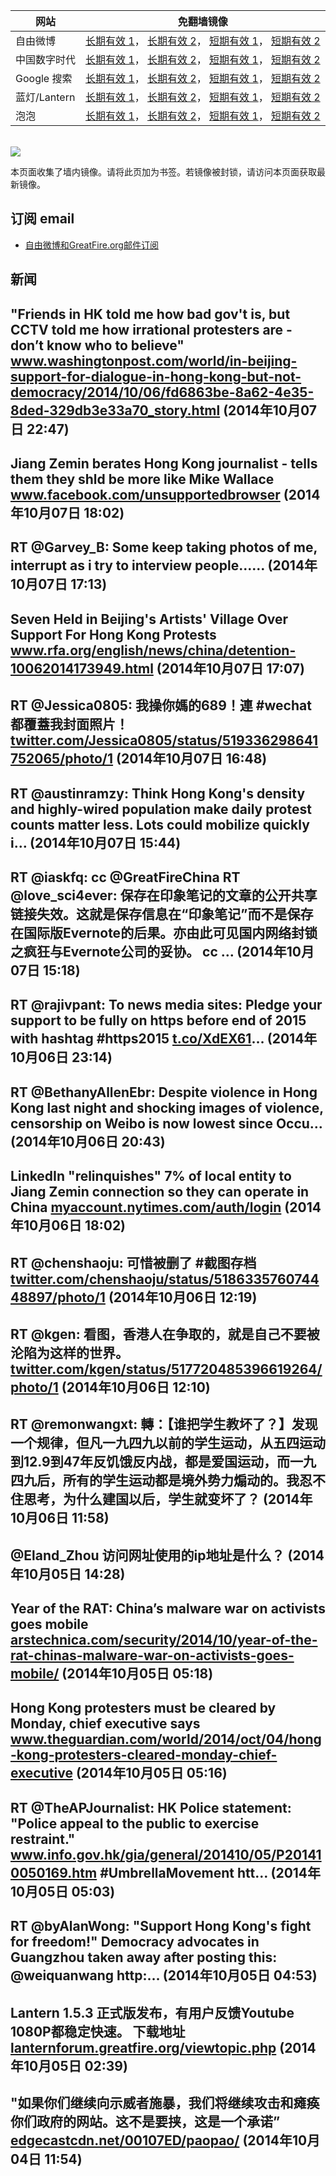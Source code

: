 <table>
    <thead>
        <tr>
            <th>网站</th>
            <th>免翻墙镜像</th>
        </tr>
    </thead>
    <tbody>    
        <tr>
            <td>自由微博</td>
            <td>            
                <a href="https://edgecastcdn.net/00107ED/freeweibo/" target="_BLANK">长期有效 1</a>，            
                <a href="https://objects.dreamhost.com/freeweibo/index.html" target="_BLANK">长期有效 2</a>，            
                <a href="https://fw3.azurewebsites.net" target="_BLANK">短期有效 1</a>，            
                <a href="https://d1stdkq55ggsv7.cloudfront.net" target="_BLANK">短期有效 2</a>
            </td>
        </tr>    
        <tr>
            <td>中国数字时代</td>
            <td>            
                <a href="https://edgecastcdn.net/00107ED/cdt/" target="_BLANK">长期有效 1</a>，            
                <a href="https://objects.dreamhost.com/cdt/index.html" target="_BLANK">长期有效 2</a>，            
                <a href="https://1ff2d.azurewebsites.net" target="_BLANK">短期有效 1</a>，            
                <a href="https://d29jekp4emy41a.cloudfront.net" target="_BLANK">短期有效 2</a>
            </td>
        </tr>    
        <tr>
            <td>Google 搜索</td>
            <td>            
                <a href="https://edgecastcdn.net/00107ED/g/" target="_BLANK">长期有效 1</a>，            
                <a href="https://objects.dreamhost.com/goo/index.html" target="_BLANK">长期有效 2</a>，            
                <a href="https://865ba.azurewebsites.net" target="_BLANK">短期有效 1</a>，            
                <a href="https://d3vv89cvqbrqlq.cloudfront.net" target="_BLANK">短期有效 2</a>
            </td>
        </tr>    
        <tr>
            <td>蓝灯/Lantern</td>
            <td>            
                <a href="https://edgecastcdn.net/00107ED/lantern/" target="_BLANK">长期有效 1</a>，            
                <a href="https://objects.dreamhost.com/lantern/index.html" target="_BLANK">长期有效 2</a>，            
                <a href="https://c7511.azurewebsites.net" target="_BLANK">短期有效 1</a>，            
                <a href="https://dx1djqjpnvurw.cloudfront.net" target="_BLANK">短期有效 2</a>
            </td>
        </tr>    
        <tr>
            <td>泡泡</td>
            <td>            
                <a href="https://edgecastcdn.net/00107ED/paopao/" target="_BLANK">长期有效 1</a>，            
                <a href="https://objects.dreamhost.com/paopao/index.html" target="_BLANK">长期有效 2</a>，            
                <a href="https://paopao2.azurewebsites.net" target="_BLANK">短期有效 1</a>，            
                <a href="https://d19ysv8o6fv16v.cloudfront.net" target="_BLANK">短期有效 2</a>
            </td>
        </tr>
    </tbody>
</table>
<br/>
<img src="https://raw.githubusercontent.com/greatfire/z/master/logos.gif" />

本页面收集了墙内镜像。请将此页加为书签。若镜像被封锁，请访问本页面获取最新镜像。

## 订阅 email
* <a href="https://b.us7.list-manage.com/subscribe?u=854fca58782082e0cbdf204a0&id=c78949b93c">自由微博和GreatFire.org邮件订阅</a>
    
## 新闻
"Friends in HK told me how bad gov't is, but CCTV told me how irrational protesters are - don’t know who to believe" <a href="http://www.washingtonpost.com/world/in-beijing-support-for-dialogue-in-hong-kong-but-not-democracy/2014/10/06/fd6863be-8a62-4e35-8ded-329db3e33a70_story.html" target="_BLANK">www.washingtonpost.com/world/in-beijing-support-for-dialogue-in-hong-kong-but-not-democracy/2014/10/06/fd6863be-8a62-4e35-8ded-329db3e33a70_story.html</a> (2014年10月07日 22:47)
 ---
Jiang Zemin berates Hong Kong journalist - tells them they shld be more like Mike Wallace  <a href="https://www.facebook.com/unsupportedbrowser" target="_BLANK">www.facebook.com/unsupportedbrowser</a> (2014年10月07日 18:02)
 ---
RT @Garvey_B: Some keep taking photos of me, interrupt as i try to interview people...… (2014年10月07日 17:13)
 ---
Seven Held in Beijing's Artists' Village Over Support For Hong Kong Protests <a href="http://www.rfa.org/english/news/china/detention-10062014173949.html" target="_BLANK">www.rfa.org/english/news/china/detention-10062014173949.html</a> (2014年10月07日 17:07)
 ---
RT @Jessica0805: 我操你媽的689！連 #wechat 都覆蓋我封面照片！ <a href="https://twitter.com/Jessica0805/status/519336298641752065/photo/1" target="_BLANK">twitter.com/Jessica0805/status/519336298641752065/photo/1</a> (2014年10月07日 16:48)
 ---
RT @austinramzy: Think Hong Kong's density and highly-wired population make daily protest counts matter less. Lots could mobilize quickly i… (2014年10月07日 15:44)
 ---
RT @iaskfq: cc @GreatFireChina RT @love_sci4ever: 保存在印象笔记的文章的公开共享链接失效。这就是保存信息在“印象笔记”而不是保存在国际版Evernote的后果。亦由此可见国内网络封锁之疯狂与Evernote公司的妥协。  cc … (2014年10月07日 15:18)
 ---
RT @rajivpant: To news media sites: Pledge your support to be fully on https before end of 2015 with hashtag #https2015
<a href="https://t.co/XdEX61" target="_BLANK">t.co/XdEX61</a>… (2014年10月06日 23:14)
 ---
RT @BethanyAllenEbr: Despite violence in Hong Kong last night and shocking images of violence, censorship on Weibo is now lowest since Occu… (2014年10月06日 20:43)
 ---
LinkedIn "relinquishes" 7% of local entity to Jiang Zemin connection so they can operate in China <a href="https://myaccount.nytimes.com/auth/login?URI=http%3A%2F%2Fwww.nytimes.com%2F2014%2F10%2F06%2Ftechnology%2Fto-reach-china-linkedin-plays-by-local-rules.html%3F_r%3D5&REFUSE_COOKIE_ERROR=SHOW_ERROR" target="_BLANK">myaccount.nytimes.com/auth/login</a> (2014年10月06日 18:02)
 ---
RT @chenshaoju: 可惜被删了 #截图存档 <a href="https://twitter.com/chenshaoju/status/518633576074448897/photo/1" target="_BLANK">twitter.com/chenshaoju/status/518633576074448897/photo/1</a> (2014年10月06日 12:19)
 ---
RT @kgen: 看图，香港人在争取的，就是自己不要被沦陷为这样的世界。 <a href="https://twitter.com/kgen/status/517720485396619264/photo/1" target="_BLANK">twitter.com/kgen/status/517720485396619264/photo/1</a> (2014年10月06日 12:10)
 ---
RT @remonwangxt: 轉：【谁把学生教坏了？】发现一个规律，但凡一九四九以前的学生运动，从五四运动到12.9到47年反饥饿反内战，都是爱国运动，而一九四九后，所有的学生运动都是境外势力煽动的。我忍不住思考，为什么建国以后，学生就变坏了？ (2014年10月06日 11:58)
 ---
@Eland_Zhou 访问网址使用的ip地址是什么？ (2014年10月05日 14:28)
 ---
Year of the RAT: China’s malware war on activists goes mobile <a href="http://arstechnica.com/security/2014/10/year-of-the-rat-chinas-malware-war-on-activists-goes-mobile/" target="_BLANK">arstechnica.com/security/2014/10/year-of-the-rat-chinas-malware-war-on-activists-goes-mobile/</a> (2014年10月05日 05:18)
 ---
Hong Kong protesters must be cleared by Monday, chief executive says <a href="http://www.theguardian.com/world/2014/oct/04/hong-kong-protesters-cleared-monday-chief-executive" target="_BLANK">www.theguardian.com/world/2014/oct/04/hong-kong-protesters-cleared-monday-chief-executive</a> (2014年10月05日 05:16)
 ---
RT @TheAPJournalist: HK Police statement: "Police appeal to the public to exercise restraint." <a href="http://www.info.gov.hk/gia/general/201410/05/P201410050169.htm" target="_BLANK">www.info.gov.hk/gia/general/201410/05/P201410050169.htm</a> #UmbrellaMovement htt… (2014年10月05日 05:03)
 ---
RT @byAlanWong: "Support Hong Kong's fight for freedom!" Democracy advocates in Guangzhou taken away after posting this: @weiquanwang http:… (2014年10月05日 04:53)
 ---
Lantern 1.5.3 正式版发布，有用户反馈Youtube 1080P都稳定快速。 下载地址 <a href="https://lanternforum.greatfire.org/viewtopic.php?f=1&t=182#p663" target="_BLANK">lanternforum.greatfire.org/viewtopic.php</a> (2014年10月05日 02:39)
 ---
"如果你们继续向示威者施暴，我们将继续攻击和瘫痪你们政府的网站。这不是要挟，这是一个承诺” <a href="https://edgecastcdn.net/00107ED/paopao/?u=/article/202" target="_BLANK">edgecastcdn.net/00107ED/paopao/</a> (2014年10月04日 11:54)
 ---
